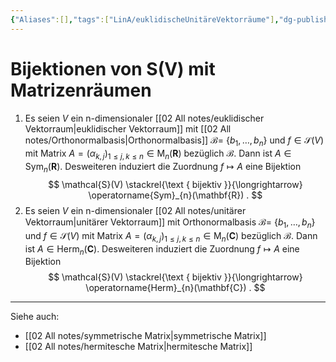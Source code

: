```yaml
---
{"Aliases":[],"tags":["LinA/euklidischeUnitäreVektorräume"],"dg-publish":true,"permalink":"/02-all-notes/bijektionen-von-s-v-mit-matrizenraeumen/","dgHomeLink":true,"dgPassFrontmatter":true}
---
```


# Bijektionen von S(V) mit Matrizenräumen

1. Es seien $V$ ein n-dimensionaler [[02 All notes/euklidischer Vektorraum|euklidischer Vektorraum]] mit [[02 All notes/Orthonormalbasis|Orthonormalbasis]] $\mathcal{B}=$ $\left\{b_{1}, \ldots, b_{n}\right\}$ und $f \in \mathcal{S}(V)$ mit Matrix $A=\left(\alpha_{k, j}\right)_{1 \leq j, k \leq n} \in \mathrm{M}_{n}(\mathbf{R})$ bezüglich $\mathcal{B}$. Dann ist $A \in \operatorname{Sym}_{n}(\mathbf{R})$. Desweiteren induziert die Zuordnung $f \longmapsto A$ eine Bijektion
$$
\mathcal{S}(V) \stackrel{\text { bijektiv }}{\longrightarrow} \operatorname{Sym}_{n}(\mathbf{R}) .
$$
2. Es seien $V$ ein n-dimensionaler [[02 All notes/unitärer Vektorraum|unitärer Vektorraum]] mit Orthonormalbasis $\mathcal{B}=$ $\left\{b_{1}, \ldots, b_{n}\right\}$ und $f \in \mathcal{S}(V)$ mit Matrix $A=\left(\alpha_{k, j}\right)_{1 \leq j, k \leq n} \in \mathrm{M}_{n}(\mathbf{C})$ bezüglich $\mathcal{B}$. Dann ist $A \in \operatorname{Herm}_{n}(\mathbf{C})$. Desweiteren induziert die Zuordnung $f \longmapsto A$ eine Bijektion
$$
\mathcal{S}(V) \stackrel{\text { bijektiv }}{\longrightarrow} \operatorname{Herm}_{n}(\mathbf{C}) .
$$

---
Siehe auch:
- [[02 All notes/symmetrische Matrix|symmetrische Matrix]]
- [[02 All notes/hermitesche Matrix|hermitesche Matrix]]
